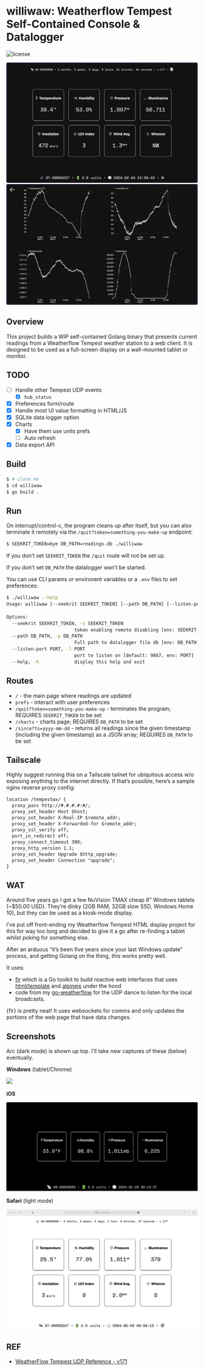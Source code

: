 # williwaw: Weatherflow Tempest Self-Contained Console & Datalogger


![license](https://img.shields.io/badge/license-MIT-success.png)

![arc](imgs/arc.png) ![arc-charts](imgs/arc-charts.png)

## Overview

This project builds a WIP self-contained Golang binary that presents
current readings from a Weatherflow Tempest weather station to a web
client. It is designed to be used as a full-screen display on a
wall-mounted tablet or monitor.

## TODO

- [ ] Handle other Tempest UDP events
  - [x] `hub_status`
- [x] Preferences form/route
- [x] Handle most UI value formatting in HTML/JS
- [x] SQLite data logger option
- [x] Charts
  - [x] Have them use units prefs
  - [ ] Auto refresh
- [x] Data export API

## Build

``` bash
$ # clone me
$ cd williwaw
$ go build .
```

## Run

On interrupt/control-c, the program cleans up after itself, but you can
also terminate it remotely via the `/quit?token=something-you-make-up`
endpoint:

``` bash
$ SEEKRIT_TOKEN=bye DB_PATH=readings.db ./williwaw
```

If you don’t set `SEEKRIT_TOKEN` the `/quit` route will not be set up.

If you don’t set `DB_PATH` the datalogger won’t be started.

You can use CLI params or environent variables or a `.env` files to set
preferences:

``` bash
$ ./williwaw --help
Usage: williwaw [--seekrit SEEKRIT_TOKEN] [--path DB_PATH] [--listen-port PORT]

Options:
  --seekrit SEEKRIT_TOKEN, -s SEEKRIT_TOKEN
                         token enabling remote disabling [env: SEEKRIT_TOKEN]
  --path DB_PATH, -p DB_PATH
                         Full path to datalogger file db [env: DB_PATH]
  --listen-port PORT, -l PORT
                         port to listen on [default: 9867, env: PORT]
  --help, -h             display this help and exit
```

## Routes

- `/` - the main page where readings are updated
- `prefs` - interact with user preferences
- `/quit?token=something-you-make-up` - terminates the program; REQUIRES
  `SEEKRIT_TOKEN` to be set
- `/charts` - charts page; REQUIRES `DB_PATH` to be set
- `/since?ts=yyyy-mm-dd` - returns all readings since the given
  timestamp (including the given timestamp) as a JSON array; REQUIRES
  `DB_PATH` to be set

## Tailscale

Highly suggest running this on a Tailscale tailnet for ubiquitous access
w/o exposing anything to the internet directly. If that’s possible,
here’s a sample nginx reverse proxy config:

``` nginx
location /tempestwx/ {
  proxy_pass http://#.#.#.#:#/;
  proxy_set_header Host $host;
  proxy_set_header X-Real-IP $remote_addr;
  proxy_set_header X-Forwarded-for $remote_addr;
  proxy_ssl_verify off;
  port_in_redirect off;
  proxy_connect_timeout 300;
  proxy_http_version 1.1;
  proxy_set_header Upgrade $http_upgrade;
  proxy_set_header Connection "upgrade";
}
```

## WAT

Around five years go I got a few NuVision TMAX cheap 8” Windows tablets
(~\$50.00 USD). They’re dinky (2GB RAM, 32GB slow SSD, Windows Home 10),
but they can be used as a kiosk-mode display.

I’ve put off front-ending my Weatherflow Tempest HTML display project
for this for way too long and decided to give it a go after re-finding a
tablet whilst poking for something else.

After an arduous “it’s been five years since your last Windows update”
process, and getting Golang on the thing, this works pretty well.

It uses:

- [fir](https://github.com/livefir/fir/) which is a Go toolkit to build
  reactive web interfaces that uses
  [html/template](https://pkg.go.dev/html/template) and
  [alpinejs](https://alpinejs.dev/) under the hood
- code from my
  [go-weatherflow](https://github.com/hrbrmstr/go-weatherflow) for the
  UDP dance to listen for the local broadcasts.

{fir} is pretty neat! It uses websockets for comms and only updates the
portions of the web page that have data changes.

## Screenshots

Arc (dark mode) is shown up top. I’ll take new captures of these (below)
eventually.

**Windows** (tablet/Chrome)

![](imgs/tablet.png)

**iOS**

![](imgs/iphone.jpg)

**Safari** (light mode)

![](imgs/safari.png)

## REF

- [WeatherFlow Tempest UDP Reference -
  v171](https://weatherflow.github.io/Tempest/api/udp/v171/)

